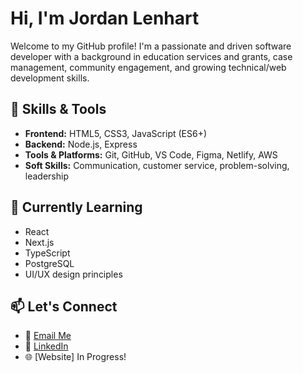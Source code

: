 # Hi, I'm Jordan Lenhart

Welcome to my GitHub profile! I'm a passionate and driven software developer with a background in education services and grants, case management, community engagement, and growing technical/web development skills.

## 🚀 Skills & Tools

- **Frontend:** HTML5, CSS3, JavaScript (ES6+)
- **Backend:** Node.js, Express
- **Tools & Platforms:** Git, GitHub, VS Code, Figma, Netlify, AWS
- **Soft Skills:** Communication, customer service, problem-solving, leadership

## 🌱 Currently Learning

- React
- Next.js
- TypeScript
- PostgreSQL
- UI/UX design principles 

## 📫 Let's Connect

- 📧 [Email Me](mailto:jordinholenhart@gmail.com)
- 💼 [LinkedIn](https://www.linkedin.com/in/jordanlenhart1)
- 🌐 [Website] In Progress!
